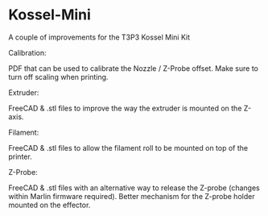 Kossel-Mini
===========

A couple of improvements for the T3P3 Kossel Mini Kit

Calibration:

PDF that can be used to calibrate the Nozzle / Z-Probe offset. Make sure to turn off scaling when printing.

Extruder:

FreeCAD & .stl files to improve the way the extruder is mounted on the Z-axis.

Filament:

FreeCAD & .stl files to allow the filament roll to be mounted on top of the printer.

Z-Probe:

FreeCAD & .stl files with an alternative way to release the Z-probe (changes within Marlin firmware required). Better mechanism for the Z-probe holder mounted on the effector.
